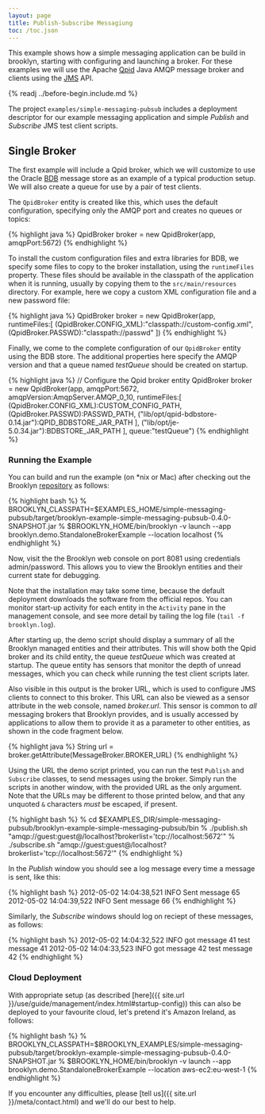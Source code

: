 ```yaml
---
layout: page
title: Publish-Subscribe Messagiung
toc: /toc.json
---
```


This example shows how a simple messaging application can be build
in brooklyn, starting with configuring and launching a broker. For
these examples we will use the Apache [Qpid](http://qpid.apache.org/)
Java AMQP message broker and clients using the
[JMS](http://docs.oracle.com/javaee/6/tutorial/doc/bnceh.html) API.

{% readj ../before-begin.include.md %}

The project ``examples/simple-messaging-pubsub`` includes a deployment
descriptor for our example messaging application and simple _Publish_
and _Subscribe_ JMS test client scripts.

## Single Broker

The first example will include a Qpid broker, which we will customize
to use the Oracle [BDB](http://www.oracle.com/technetwork/products/berkeleydb/overview/index.html)
message store as an example of a typical production setup. We will
also create a queue for use by a pair of test clients.

The ``QpidBroker`` entity is created like this, which uses the
default configuration, specifying only the AMQP port and creates
no queues or topics:

{% highlight java %}
QpidBroker broker = new QpidBroker(app, amqpPort:5672)
{% endhighlight %}

To install the custom configuration files and extra libraries for
BDB, we specify some files to copy to the broker installation, using
the ``runtimeFiles`` property. These files should be available in
the classpath of the application when it is running, usually by
copying them to the ``src/main/resources`` directory. For example,
here we copy a custom XML configuration file and a new password
file:

{% highlight java %}
QpidBroker broker = new QpidBroker(app,
        runtimeFiles:[ (QpidBroker.CONFIG_XML):"classpath://custom-config.xml",
                       (QpidBroker.PASSWD):"classpath://passwd" ])
{% endhighlight %}

Finally, we come to the complete configuration of our ``QpidBroker``
entity using the BDB store. The additional properties here specify
the AMQP version and that a queue named _testQueue_ should be created
on startup.

{% highlight java %}
// Configure the Qpid broker entity
QpidBroker broker = new QpidBroker(app,
        amqpPort:5672,
        amqpVersion:AmqpServer.AMQP_0_10,
        runtimeFiles:[ (QpidBroker.CONFIG_XML):CUSTOM_CONFIG_PATH,
                       (QpidBroker.PASSWD):PASSWD_PATH,
                       ("lib/opt/qpid-bdbstore-0.14.jar"):QPID_BDBSTORE_JAR_PATH ],
                       ("lib/opt/je-5.0.34.jar"):BDBSTORE_JAR_PATH ],
        queue:"testQueue")
{% endhighlight %}

### Running the Example

You can build and run the example (on *nix or Mac) after checking
out the Brooklyn [repository](https://www.github.com/brooklyncentral/brooklyn)
as follows:

{% highlight bash %}
% BROOKLYN_CLASSPATH=$EXAMPLES_HOME/simple-messaging-pubsub/target/brooklyn-example-simple-messaging-pubsub-0.4.0-SNAPSHOT.jar
% $BROOKLYN_HOME/bin/brooklyn -v launch --app brooklyn.demo.StandaloneBrokerExample --location localhost
{% endhighlight %}

Now, visit the the Brooklyn web console on port 8081 using credentials
admin/password.  This allows you to view the Brooklyn entities and
their current state for debugging.

Note that the installation may take some time, because the default
deployment downloads the software from the official repos.  You can
monitor start-up activity for each entity in the ``Activity`` pane
in the management console, and see more detail by tailing the log
file (``tail -f brooklyn.log``).

After starting up, the demo script should display a summary of all
the Brooklyn managed entities and their attributes. This will show
both the Qpid broker and its child entity, the queue _testQueue_
which was created at startup. The queue entity has sensors that
monitor the depth of unread messages, which you can check while
running the test client scripts later.

Also visible in this output is the broker URL, which is used to
configure JMS clients to connect to this broker. This URL can also
be viewed as a sensor attribute in the web console, named _broker.url_.
This sensor is common to _all_ messaging brokers that Brooklyn
provides, and is usually accessed by applications to allow them to
provide it as a parameter to other entities, as shown in the code
fragment below.

{% highlight java %}
String url = broker.getAttribute(MessageBroker.BROKER_URL)
{% endhighlight %}

Using the URL the demo script printed, you can run the test ``Publish``
and ``Subscribe`` classes, to send messages using the broker. Simply
run the scripts in another window, with the provided URL as the
only argument. Note that the URLs may be different to those printed
below, and that any unquoted ``&`` characters *must* be escaped,
if present.

{% highlight bash %}
% cd $EXAMPLES_DIR/simple-messaging-pubsub/brooklyn-example-simple-messaging-pubsub/bin
% ./publish.sh "amqp://guest:guest@/localhost?brokerlist='tcp://localhost:5672'"
% ./subscribe.sh "amqp://guest:guest@/localhost?brokerlist='tcp://localhost:5672'"
{% endhighlight %}

In the _Publish_ window you should see a log message every time a
message is sent, like this:

{% highlight bash %}
2012-05-02 14:04:38,521 INFO  Sent message 65
2012-05-02 14:04:39,522 INFO  Sent message 66
{% endhighlight %}

Similarly, the _Subscribe_ windows should log on reciept of these
messages, as follows:

{% highlight bash %}
2012-05-02 14:04:32,522 INFO  got message 41 test message 41
2012-05-02 14:04:33,523 INFO  got message 42 test message 42
{% endhighlight %}

### Cloud Deployment

With appropriate setup (as described
[here]({{ site.url }}/use/guide/management/index.html#startup-config))
this can also be deployed to your favourite cloud, let's pretend
it's Amazon Ireland, as follows:

{% highlight bash %}
% BROOKLYN_CLASSPATH=$BROOKLYN_EXAMPLES/simple-messaging-pubsub/target/brooklyn-example-simple-messaging-pubsub-0.4.0-SNAPSHOT.jar
% $BROOKLYN_HOME/bin/brooklyn -v launch --app brooklyn.demo.StandaloneBrokerExample --location aws-ec2:eu-west-1
{% endhighlight %}

If you encounter any difficulties, please
[tell us]({{ site.url }}/meta/contact.html) and we'll do our best
to help.
